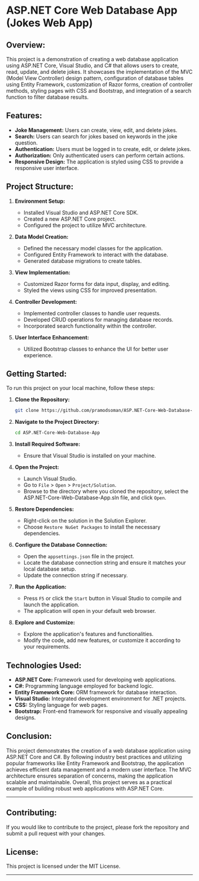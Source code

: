 
# ASP.NET Core Web Database App (Jokes Web App)

## Overview:

This project is a demonstration of creating a web database application using ASP.NET Core, Visual Studio, and C# that allows users to create, read, update, and delete jokes. It showcases the implementation of the MVC (Model View Controller) design pattern, configuration of database tables using Entity Framework, customization of Razor forms, creation of controller methods, styling pages with CSS and Bootstrap, and integration of a search function to filter database results.

## Features:

- **Joke Management:** Users can create, view, edit, and delete jokes.
- **Search:** Users can search for jokes based on keywords in the joke question.
- **Authentication:** Users must be logged in to create, edit, or delete jokes.
- **Authorization:** Only authenticated users can perform certain actions.
- **Responsive Design:** The application is styled using CSS to provide a responsive user interface.
  
## Project Structure:
1. **Environment Setup:**
   - Installed Visual Studio and ASP.NET Core SDK.
   - Created a new ASP.NET Core project.
   - Configured the project to utilize MVC architecture.

2. **Data Model Creation:**
   - Defined the necessary model classes for the application.
   - Configured Entity Framework to interact with the database.
   - Generated database migrations to create tables.

3. **View Implementation:**
   - Customized Razor forms for data input, display, and editing.
   - Styled the views using CSS for improved presentation.

4. **Controller Development:**
   - Implemented controller classes to handle user requests.
   - Developed CRUD operations for managing database records.
   - Incorporated search functionality within the controller.

5. **User Interface Enhancement:**
   - Utilized Bootstrap classes to enhance the UI for better user experience.

## Getting Started:
To run this project on your local machine, follow these steps:

1. **Clone the Repository:**
   ```bash
   git clone https://github.com/pramodsoman/ASP.NET-Core-Web-Database-App
   ```

2. **Navigate to the Project Directory:**
   ```bash
   cd ASP.NET-Core-Web-Database-App
   ```

3. **Install Required Software:**
   - Ensure that Visual Studio is installed on your machine.

4. **Open the Project:**
   - Launch Visual Studio.
   - Go to `File` > `Open` > `Project/Solution`.
   - Browse to the directory where you cloned the repository, select the ASP.NET-Core-Web-Database-App.sln file, and click `Open`.

5. **Restore Dependencies:**
   - Right-click on the solution in the Solution Explorer.
   - Choose `Restore NuGet Packages` to install the necessary dependencies.

6. **Configure the Database Connection:**
   - Open the `appsettings.json` file in the project.
   - Locate the database connection string and ensure it matches your local database setup.
   - Update the connection string if necessary.

7. **Run the Application:**
   - Press `F5` or click the `Start` button in Visual Studio to compile and launch the application.
   - The application will open in your default web browser.

8. **Explore and Customize:**
   - Explore the application's features and functionalities.
   - Modify the code, add new features, or customize it according to your requirements.

## Technologies Used:
- **ASP.NET Core:** Framework used for developing web applications.
- **C#:** Programming language employed for backend logic.
- **Entity Framework Core:** ORM framework for database interaction.
- **Visual Studio:** Integrated development environment for .NET projects.
- **CSS:** Styling language for web pages.
- **Bootstrap:** Front-end framework for responsive and visually appealing designs.

## Conclusion:
This project demonstrates the creation of a web database application using ASP.NET Core and C#. By following industry best practices and utilizing popular frameworks like Entity Framework and Bootstrap, the application achieves efficient data management and a modern user interface. The MVC architecture ensures separation of concerns, making the application scalable and maintainable. Overall, this project serves as a practical example of building robust web applications with ASP.NET Core.

---

## Contributing:
If you would like to contribute to the project, please fork the repository and submit a pull request with your changes.

## License:
This project is licensed under the MIT License.

---

